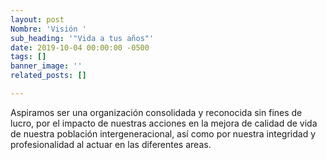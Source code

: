 ```yaml
---
layout: post
Nombre: 'Visión '
sub_heading: '"Vida a tus años"'
date: 2019-10-04 00:00:00 -0500
tags: []
banner_image: ''
related_posts: []

---
```

Aspiramos ser una organización consolidada y reconocida sin fines de lucro, por el impacto de nuestras acciones en la mejora de calidad de vida de nuestra población intergeneracional, así como por nuestra integridad y profesionalidad al actuar en las diferentes areas.